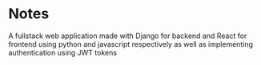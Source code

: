 # Notes
A fullstack web application made with Django for backend and React for frontend using python and javascript respectively as well as implementing authentication using JWT tokens
